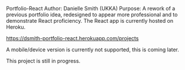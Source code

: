 Portfolio-React
Author: Danielle Smith (UKKA)
Purpose: A rework of a previous portfolio idea, redesigned to appear more professional and to demonstrate React proficiency. The React app is currently hosted on Heroku.

https://dsmith-portfolio-react.herokuapp.com/projects

A mobile/device version is currently not supported, this is coming later.

This project is still in progress.

